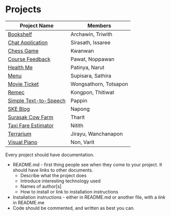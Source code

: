 # Projects

| Project Name          | Members  |
|-----------------------|----------|
| [Bookshelf](https://github.com/zepalz/Book-Shelf) | Archawin, Triwith |
| [Chat Application](https://github.com/Gotsira/chatapplication) | Sirasath, Issaree |
| [Chess Game](https://github.com/kwanwantku/chessgame) | Kwanwan |
| [Course Feedback](https://github.com/guitarpawat/course-feedback) | Pawat, Noppawan |
| [Health Me](https://github.com/nottpty/healthme) | Patinya, Narut |
| [Menu](https://github.com/csupisara/MenuProject) | Supisara, Sathira |
| [Movie Ticket](https://github.com/hereton/MovieTicket) | Wongsathorn, Totsapon |
| [Remec](https://github.com/thitgorn/Remec) | Kongpon, Thitiwat |
| [Simple Text-to-Speech](https://github.com/printto/Simple-Text-to-Speech) | Pappin |
| [SKE Blog](https://github.com/lunaticSKE12/SKE-Blog) | Napong |
| [Surasak Cow Farm](https://github.com/yotharit/OOP2-PA6-Surasak-Cow-Farm) | Tharit |
| [Taxi Fare Estimator](https://github.com/napnie/TaxiFareEstimateCalculator) | Nitith |
| [Terrarium](https://github.com/JirayuL/Terrarium) | Jirayu, Wanchanapon |
| [Visual Piano](https://github.com/Non9441/visual-piano) | Non, Varit |


Every project should have documentation.

* README.md - first thing people see when they come to your project. It should have links to other documents.
    * Describe what the project does
    * Introduce interesting technology used
    * Names of author[s]
    * How to install or link to installation instructions
* Installation instructions - either in README.md or another file, with a *link* in README.me
* Code should be commented, and written as best you can.
